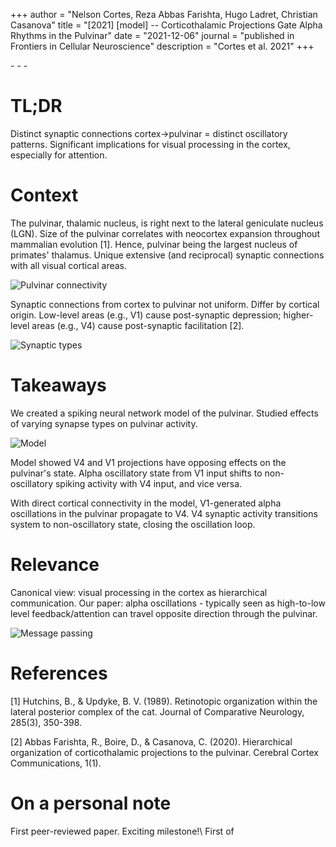 +++
author = "Nelson Cortes, Reza Abbas Farishta, Hugo Ladret, Christian Casanova"
title = "[2021] [model] -- Corticothalamic Projections Gate Alpha Rhythms in the Pulvinar"
date = "2021-12-06"
journal = "published in Frontiers in Cellular Neuroscience"
description = "Cortes et al. 2021"
+++

[<i class="fa-solid fa-book"></i>](https://www.frontiersin.org/articles/10.3389/fncel.2021.787170/full) - [<i class="fa-solid fa-file-pdf"></i>](https://hugoladret.github.io/publications/cortes_et_al_pulvinar.pdf) - [<i class="fa-solid fa-quote-left"></i>](https://scholar.googleusercontent.com/scholar.bib?q=info:2rWuhDabRecJ:scholar.google.com/&output=citation&scisdr=CgUKAuoEEOK9kuLcTUA:AAGBfm0AAAAAZBnZVUBkRbCvg2xAo80_7651biNTTXmq&scisig=AAGBfm0AAAAAZBnZVWxcvy0mz_lUiJM_cNQ6rhQTTgEy&scisf=4&ct=citation&cd=-1&hl=fr) - [<i class="ai ai-biorxiv"></i>](https://www.biorxiv.org/content/10.1101/2021.09.10.459796v1)

<!--more-->
# TL;DR
Distinct synaptic connections cortex->pulvinar = distinct oscillatory patterns. Significant implications for visual processing in the cortex, especially for attention.

# Context
The pulvinar, thalamic nucleus, is right next to the lateral geniculate nucleus (LGN). Size of the pulvinar correlates with neocortex expansion throughout mammalian evolution [1]. Hence, pulvinar being the largest nucleus of primates' thalamus. Unique extensive (and reciprocal) synaptic connections with all visual cortical areas.

![Pulvinar connectivity](https://hugoladret.github.io/publications/imgs/cortes_et_al_pulvinar_1.png)

Synaptic connections from cortex to pulvinar not uniform. Differ by cortical origin. Low-level areas (e.g., V1) cause post-synaptic depression; higher-level areas (e.g., V4) cause post-synaptic facilitation [2].

![Synaptic types](https://hugoladret.github.io/publications/imgs/cortes_et_al_pulvinar_2.png)

# Takeaways
We created a spiking neural network model of the pulvinar. Studied effects of varying synapse types on pulvinar activity.

![Model](https://hugoladret.github.io/publications/imgs/cortes_et_al_pulvinar_3.png)

Model showed V4 and V1 projections have opposing effects on the pulvinar's state. Alpha oscillatory state from V1 input shifts to non-oscillatory spiking activity with V4 input, and vice versa.

With direct cortical connectivity in the model, V1-generated alpha oscillations in the pulvinar propagate to V4. V4 synaptic activity transitions system to non-oscillatory state, closing the oscillation loop.

# Relevance
Canonical view: visual processing in the cortex as hierarchical communication. Our paper: alpha oscillations - typically seen as high-to-low level feedback/attention can travel opposite direction through the pulvinar.

![Message passing](https://hugoladret.github.io/publications/imgs/cortes_et_al_pulvinar_4.png)

# References
[1] Hutchins, B., & Updyke, B. V. (1989). Retinotopic organization within the lateral posterior complex of the cat. Journal of Comparative Neurology, 285(3), 350-398.

[2] Abbas Farishta, R., Boire, D., & Casanova, C. (2020). Hierarchical organization of corticothalamic projections to the pulvinar. Cerebral Cortex Communications, 1(1).

# On a personal note
First peer-reviewed paper. Exciting milestone!\ 
First of 
